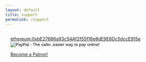 ```yaml
---
layout: default
title: support
permalink: /support
---
```

<div style="padding:16px">
<a href="ethereum:0xbE27686a93c54Af2f55f16e8dE9E6Dc5dccE915e">ethereum:0xbE27686a93c54Af2f55f16e8dE9E6Dc5dccE915e</a>

<form action="https://www.paypal.com/cgi-bin/webscr" method="post" target="_top">
<input type="hidden" name="cmd" value="_s-xclick">
<input type="hidden" name="hosted_button_id" value="VP5XQJ6JTRJS2">
<input type="image" src="https://www.paypalobjects.com/en_US/i/btn/btn_donate_LG.gif" border="0" name="submit" alt="PayPal - The safer, easier way to pay online!">
<img alt="" border="0" src="https://www.paypalobjects.com/de_DE/i/scr/pixel.gif" width="1" height="1">
</form>

<a href="https://www.patreon.com/bePatron?u=5213698" data-patreon-widget-type="become-patron-button">Become a Patron!</a><script async src="https://cdn6.patreon.com/becomePatronButton.bundle.js"></script>
</div>